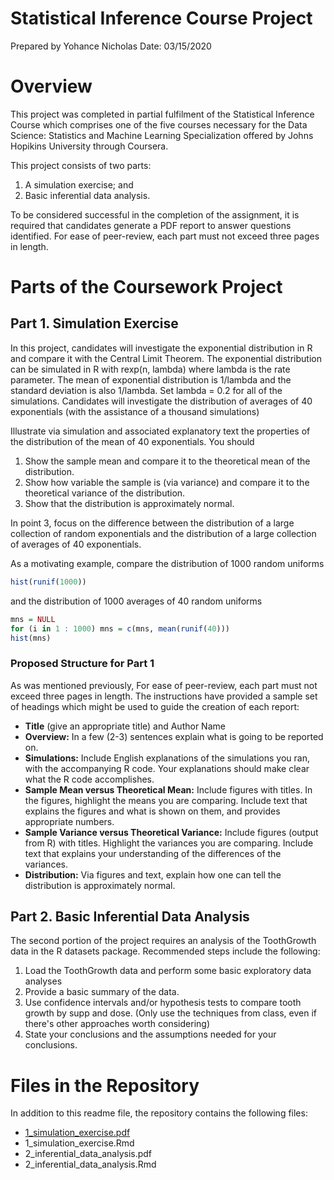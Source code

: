 # Statistical Inference Course Project
Prepared by Yohance Nicholas
Date: 03/15/2020

# Overview
This project was completed in partial fulfilment of the Statistical Inference Course which comprises one of the five courses necessary for the Data Science: Statistics and Machine Learning Specialization offered by Johns Hopikins University through Coursera.

This project consists of two parts:

1. A simulation exercise; and 
2. Basic inferential data analysis.

To be considered successful in the completion of the assignment, it is required that candidates generate a PDF report to answer questions identified. For ease of peer-review, each part must not exceed three pages in length.  

# Parts of the Coursework Project
## Part 1. Simulation Exercise

In this project, candidates will investigate the exponential distribution in R and compare it with the Central Limit Theorem. The exponential distribution can be simulated in R with rexp(n, lambda) where lambda is the rate parameter. The mean of exponential distribution is 1/lambda and the standard deviation is also 1/lambda. Set lambda = 0.2 for all of the simulations. Candidates will investigate the distribution of averages of 40 exponentials (with the assistance of a thousand simulations)

Illustrate via simulation and associated explanatory text the properties of the distribution of the mean of 40 exponentials. You should

1. Show the sample mean and compare it to the theoretical mean of the distribution.
2. Show how variable the sample is (via variance) and compare it to the theoretical variance of the distribution.
3. Show that the distribution is approximately normal.

In point 3, focus on the difference between the distribution of a large collection of random exponentials and the distribution of a large collection of averages of 40 exponentials.

As a motivating example, compare the distribution of 1000 random uniforms

```R
hist(runif(1000))
```


and the distribution of 1000 averages of 40 random uniforms  

```R
mns = NULL
for (i in 1 : 1000) mns = c(mns, mean(runif(40)))
hist(mns)
```

### Proposed Structure for Part 1

As was mentioned previously, For ease of peer-review, each part must not exceed three pages in length. The instructions have provided a sample set of headings which might be used to guide the creation of each report:

* **Title** (give an appropriate title) and Author Name
* **Overview:**  In a few (2-3) sentences explain what is going to be reported on.
* **Simulations:** Include English explanations of the simulations you ran, with the accompanying R code. Your explanations should make clear what the R code accomplishes.
* **Sample Mean versus Theoretical Mean:** Include figures with titles. In the figures, highlight the means you are comparing. Include text that explains the figures and what is shown on them, and provides appropriate numbers.
* **Sample Variance versus Theoretical Variance:** Include figures (output from R) with titles. Highlight the variances you are comparing. Include text that explains your understanding of the differences of the variances.
* **Distribution:** Via figures and text, explain how one can tell the distribution is approximately normal.

## Part 2. Basic Inferential Data Analysis

The second portion of the project requires an analysis of the ToothGrowth data in the R datasets package. Recommended steps include the following:

1. Load the ToothGrowth data and perform some basic exploratory data analyses
2. Provide a basic summary of the data.
3. Use confidence intervals and/or hypothesis tests to compare tooth growth by supp and dose. (Only use the techniques from class, even if there's other approaches worth considering)
4. State your conclusions and the assumptions needed for your conclusions.

# Files in the Repository

In addition to this readme file, the repository contains the following files:

* [1_simulation_exercise.pdf](https://docs.google.com/spreadsheets/d/1avGWWl1J19O_Zm0NGTGy2E-fOG05i4ljRfjl87P7FiA/htmlview?ts=5e5e9222&sle=true#gid=0)
* 1_simulation_exercise.Rmd
* 2_inferential_data_analysis.pdf
* 2_inferential_data_analysis.Rmd
